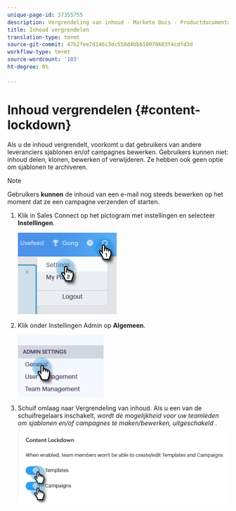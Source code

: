 ```yaml
---
unique-page-id: 37355755
description: Vergrendeling van inhoud - Marketo Docs - Productdocumentatie
title: Inhoud vergrendelen
translation-type: tm+mt
source-git-commit: 47b2fee7d146c3dc558d4bbb10070683f4cdfd3d
workflow-type: tm+mt
source-wordcount: '103'
ht-degree: 0%

---
```



# Inhoud vergrendelen {#content-lockdown}

Als u de inhoud vergrendelt, voorkomt u dat gebruikers van andere leveranciers sjablonen en/of campagnes bewerken. Gebruikers kunnen niet: inhoud delen, klonen, bewerken of verwijderen. Ze hebben ook geen optie om sjablonen te archiveren.

>[!NOTE]
>
>Gebruikers **kunnen** de inhoud van een e-mail nog steeds bewerken op het moment dat ze een campagne verzenden of starten.

1. Klik in Sales Connect op het pictogram met instellingen en selecteer **Instellingen**.

   ![](assets/one-4.png)

1. Klik onder Instellingen Admin op **Algemeen**.

   ![](assets/two-4.png)

1. Schuif omlaag naar Vergrendeling van inhoud. Als u een van de schuifregelaars inschakelt, *wordt de mogelijkheid voor uw teamleden om sjablonen en/of campagnes te maken/bewerken, uitgeschakeld* .

   ![](assets/three-4.png)

